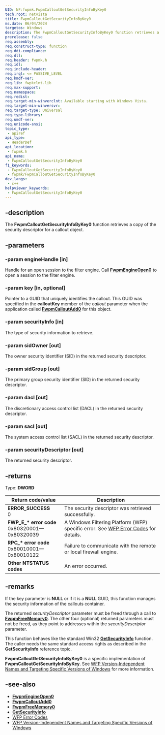 ```yaml
---
UID: NF:fwpmk.FwpmCalloutGetSecurityInfoByKey0
tech.root: netvista
title: FwpmCalloutGetSecurityInfoByKey0
ms.date: 06/04/2024
targetos: Windows
description: The FwpmCalloutGetSecurityInfoByKey0 function retrieves a copy of the security descriptor for a callout object.
prerelease: false
req.assembly: 
req.construct-type: function
req.ddi-compliance: 
req.dll: 
req.header: fwpmk.h
req.idl: 
req.include-header: 
req.irql: <= PASSIVE_LEVEL
req.kmdf-ver: 
req.lib: fwpkclnt.lib
req.max-support: 
req.namespace: 
req.redist: 
req.target-min-winverclnt: Available starting with Windows Vista.
req.target-min-winversvr: 
req.target-type: Universal
req.type-library: 
req.umdf-ver: 
req.unicode-ansi: 
topic_type:
 - apiref
api_type:
 - HeaderDef
api_location:
 - fwpmk.h
api_name:
 - FwpmCalloutGetSecurityInfoByKey0
f1_keywords:
 - FwpmCalloutGetSecurityInfoByKey0
 - fwpmk/FwpmCalloutGetSecurityInfoByKey0
dev_langs:
 - c++
helpviewer_keywords:
 - FwpmCalloutGetSecurityInfoByKey0
---
```


## -description

The **FwpmCalloutGetSecurityInfoByKey0** function retrieves a copy of the security descriptor for a callout object.

## -parameters

### -param engineHandle [in]

Handle for an open session to the filter engine. Call **[FwpmEngineOpen0](nf-fwpmk-fwpmengineopen0.md)** to open a session to the filter engine.

### -param key [in, optional]

Pointer to a GUID that uniquely identifies the callout. This GUID was specified in the **calloutKey** member of the *callout* parameter when the application called **[FwpmCalloutAdd0](nf-fwpmk-fwpmcalloutadd0.md)** for this object.

### -param securityInfo [in]

The type of security information to retrieve.

### -param sidOwner [out]

The owner security identifier (SID) in the returned security descriptor.

### -param sidGroup [out]

The primary group security identifier (SID) in the returned security descriptor.

### -param dacl [out]

The discretionary access control list (DACL) in the returned security descriptor.

### -param sacl [out]

The system access control list (SACL) in the returned security descriptor.

### -param securityDescriptor [out]

The returned security descriptor.

## -returns

Type: **DWORD**

| Return code/value | Description |
| --- | --- |
| **ERROR_SUCCESS**<br>0 | The security descriptor was retrieved successfully. |
| **FWP_E_\* error code**<br>0x80320001—0x80320039 | A Windows Filtering Platform (WFP) specific error. See [WFP Error Codes](/windows/win32/fwp/wfp-error-codes) for details. |
| **RPC_\* error code**<br>0x80010001—0x80010122 | Failure to communicate with the remote or local firewall engine. |
| **Other NTSTATUS codes** | An error occurred. |

## -remarks

If the key parameter is **NULL** or if it is a **NULL** GUID, this function manages the security information of the callouts container.

The returned *securityDescriptor* parameter must be freed through a call to **[FwpmFreeMemory0](nf-fwpmk-fwpmfreememory0.md)**. The other four (optional) returned parameters must not be freed, as they point to addresses within the *securityDescriptor* parameter.

This function behaves like the standard Win32 **[GetSecurityInfo](/windows/win32/api/aclapi/nf-aclapi-getsecurityinfo)** function. The caller needs the same standard access rights as described in the **GetSecurityInfo** reference topic.

**FwpmCalloutGetSecurityInfoByKey0** is a specific implementation of **FwpmCalloutGetSecurityInfoByKey**. See [WFP Version-Independent Names and Targeting Specific Versions of Windows](/windows/win32/fwp/wfp-version-independent-names-and-targeting-specific-versions-of-windows) for more information.

## -see-also

- **[FwpmEngineOpen0](nf-fwpmk-fwpmengineopen0.md)**
- **[FwpmCalloutAdd0](nf-fwpmk-fwpmcalloutadd0.md)**
- **[FwpmFreeMemory0](nf-fwpmk-fwpmfreememory0.md)**
- **[GetSecurityInfo](/windows/win32/api/aclapi/nf-aclapi-getsecurityinfo)**
- [WFP Error Codes](/windows/win32/fwp/wfp-error-codes)
- [WFP Version-Independent Names and Targeting Specific Versions of Windows](/windows/win32/fwp/wfp-version-independent-names-and-targeting-specific-versions-of-windows)
